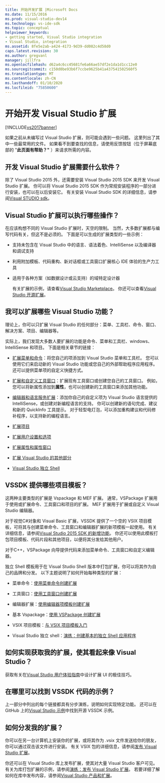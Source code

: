 ```yaml
---
title: 开始开发扩展 |Microsoft Docs
ms.date: 11/15/2016
ms.prod: visual-studio-dev14
ms.technology: vs-ide-sdk
ms.topic: conceptual
helpviewer_keywords:
- getting started, Visual Studio integration
- Visual Studio, integration
ms.assetid: 8fe5e2ab-a424-4173-9d39-dd082c4d58d0
caps.latest.revision: 30
ms.author: gregvanl
manager: jillfra
ms.openlocfilehash: d62a4c6cc45681fe6a66ae57df2e1da1d1cc12e0
ms.sourcegitcommit: c150d0be93b6f7ccbe9625b41a437541502560f5
ms.translationtype: MT
ms.contentlocale: zh-CN
ms.lasthandoff: 01/10/2020
ms.locfileid: "75850600"
---
```

# <a name="starting-to-develop-visual-studio-extensions"></a>开始开发 Visual Studio 扩展
[!INCLUDE[vs2017banner](../includes/vs2017banner.md)]

如果之前从未编写过 Visual Studio 扩展，则可能会遇到一些问题。 这里列出了其中一些最常用的文件。 如果看不到要查找的信息，请使用反馈按钮（位于屏幕底部的 "**此页面有帮助？"** ）来请求所需的内容。

## <a name="what-software-do-i-need-to-develop-visual-studio-extensions"></a>开发 Visual Studio 扩展需要什么软件？
 除了 Visual Studio 2015 外，还需要安装 Visual Studio 2015 SDK 来开发 Visual Studio 扩展。   你可以将 Visual Studio 2015 SDK 作为常规安装程序的一部分进行安装，也可以在以后安装它。 有关安装 Visual Studio SDK 的详细信息，请参阅[Visual STUDIO sdk](../extensibility/visual-studio-sdk.md)。

## <a name="what-kinds-of-things-can-i-do-with-visual-studio-extensions"></a>Visual Studio 扩展可以执行哪些操作？
 在应该构想不同的 Visual Studio 扩展时，天空的限制。 当然，大多数扩展都与编写代码有关，但这不是必须的。 下面是可以生成的扩展类型的一些示例：

- 支持未包含在 Visual Studio 中的语言、语法着色、IntelliSense 以及编译器和调试支持

- 利用附加模板、代码重构、新对话框或工具窗口扩展核心 IDE 体验的生产力工具

- 适用于各种方案（如数据设计或云支持）的域特定设计器

  有关扩展的示例，请查看[Visual Studio Marketplace](https://marketplace.visualstudio.com/)。 你还可以查看[Visual Studio 开源扩展](https://github.com/Microsoft/extendvs/blob/master/CommunityExtensions.md)。

## <a name="which-visual-studio-features-can-i-extend"></a>我可以扩展哪些 Visual Studio 功能？
 理论上，你可以只扩展 Visual Studio 的任何部分：菜单、工具栏、命令、窗口、解决方案、项目、编辑器等。

 实际上，我们发现大多数人要扩展的功能是命令、菜单和工具栏、windows、IntelliSense 和项目。 下面是相关章节的链接：

- [扩展菜单和命令](../extensibility/extending-menus-and-commands.md)：将您自己的项添加到 Visual Studio 菜单和工具栏。 您可以使用它们来启动新的 Visual Studio 功能或您自己的外部帮助程序应用程序。 还可以提供菜单项的自定义快捷方式。

- [扩展和自定义工具窗口](../extensibility/extending-and-customizing-tool-windows.md)：扩展现有工具窗口或创建您自己的工具窗口。 例如，您可以将新属性添加到**属性**，也可以创建新的工具窗口来添加其他功能。

- [编辑器和语言服务扩展](../extensibility/editor-and-language-service-extensions.md)：添加你自己的自定义项为 Visual Studio 语言提供的 IntelliSense，或创建对新编程语言的支持。 你可以创建新的语句完成、建议和新的 QuickInfo 工具提示。 对于轻型电灯泡，可以添加重构建议和代码修补程序，以支持新的编程语言。

- [扩展项目](../extensibility/extending-projects.md)

- [扩展用户设置和选项](../extensibility/extending-user-settings-and-options.md)

- [扩展属性和属性窗口](../extensibility/extending-properties-and-the-property-window.md)

- [扩展 Visual Studio 的其他部分](../extensibility/extending-other-parts-of-visual-studio.md)

- [Visual Studio 独立 Shell](../extensibility/visual-studio-isolated-shell.md)

## <a name="BKMK_ProjectTemplate"></a>VSSDK 提供哪些项目模板？
 这两种主要类型的扩展是 Vspackage 和 MEF 扩展。 通常，VSPackage 扩展用于使用或扩展命令、工具窗口和项目的扩展。 MEF 扩展用于扩展或自定义 Visual Studio 编辑器。

 对于视觉C#对象和 Visual Basic 扩展，VSSDK 提供了一个空的 VSIX 项目模板，可将其与创建菜单命令、工具窗口和编辑器扩展的新项模板一起使用。 有关详细信息，请参阅[Visual Studio 2015 SDK 的新增功能](../extensibility/what-s-new-in-the-visual-studio-2015-sdk.md)。 你还可以使用此模板打包项目模板、代码片段和其他项目，以便将其分发给其他用户。

 对于C++，VSPackage 向导提供代码来添加菜单命令、工具窗口和自定义编辑器。

 独立 Shell 模板用于在 Visual Studio Shell 版本中打包扩展，你可以将其作为自己的品牌和分发。 以下主题说明了如何开始每种类型的扩展：

- 菜单命令：[使用菜单命令创建扩展](../extensibility/creating-an-extension-with-a-menu-command.md)

- 工具窗口：[使用工具窗口创建扩展](../extensibility/creating-an-extension-with-a-tool-window.md)

- 编辑器扩展：[使用编辑器项模板创建扩展](../extensibility/creating-an-extension-with-an-editor-item-template.md)

- 基本 Vspackage：[使用 VSPackage 创建扩展](../extensibility/creating-an-extension-with-a-vspackage.md)

- VSIX 项目模板：[与 VSIX 项目模板入门](../extensibility/getting-started-with-the-vsix-project-template.md)

- Visual Studio 独立 shell：[演练：创建基本的独立 Shell 应用程序](../extensibility/walkthrough-creating-a-basic-isolated-shell-application.md)

## <a name="how-do-i-get-my-extension-to-look-like-visual-studio"></a>如何实现获取我的扩展，使其看起来像 Visual Studio？
 获取有关在[Visual Studio 用户体验指南](../extensibility/ux-guidelines/visual-studio-user-experience-guidelines.md)中设计扩展 UI 的极佳技巧。

## <a name="where-can-i-find-examples-of-vssdk-code"></a>在哪里可以找到 VSSDK 代码的示例？
 上一部分中列出的每个链接都具有分步演练，说明如何实现特定功能。 还可以在 GitHub 上的[Visual Studio 示例](https://github.com/Microsoft/VSSDK-Extensibility-Samples)中找到开源 VSSDK 示例。

## <a name="how-can-i-distribute-my-extension"></a>如何分发我的扩展？
 你可以在另一台计算机上安装你的扩展，或将其作为 .vsix 文件发送给你的朋友，你可以通过双击该文件进行安装。 有关 VSIX 包的详细信息，请参阅[发布 Visual Studio 扩展](../extensibility/shipping-visual-studio-extensions.md)。

 你还可以在 Visual Studio 库上发布扩展，使其对大量 Visual Studio 客户可见。 有关为库打包扩展的示例，请参阅[演练：发布 Visual Studio 扩展](../extensibility/walkthrough-publishing-a-visual-studio-extension.md)。 若要详细了解如何在库中发布内容，请参阅[Visual Studio 产品和扩展](https://visualstudiogallery.msdn.microsoft.com/)。
